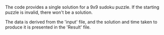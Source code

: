 The code provides a single solution for a 9x9 sudoku puzzle. If the starting puzzle is invalid, there won't be a solution.

The data is derived from the 'input' file, and the solution and time taken to produce it is presented in the 'Result' file.
